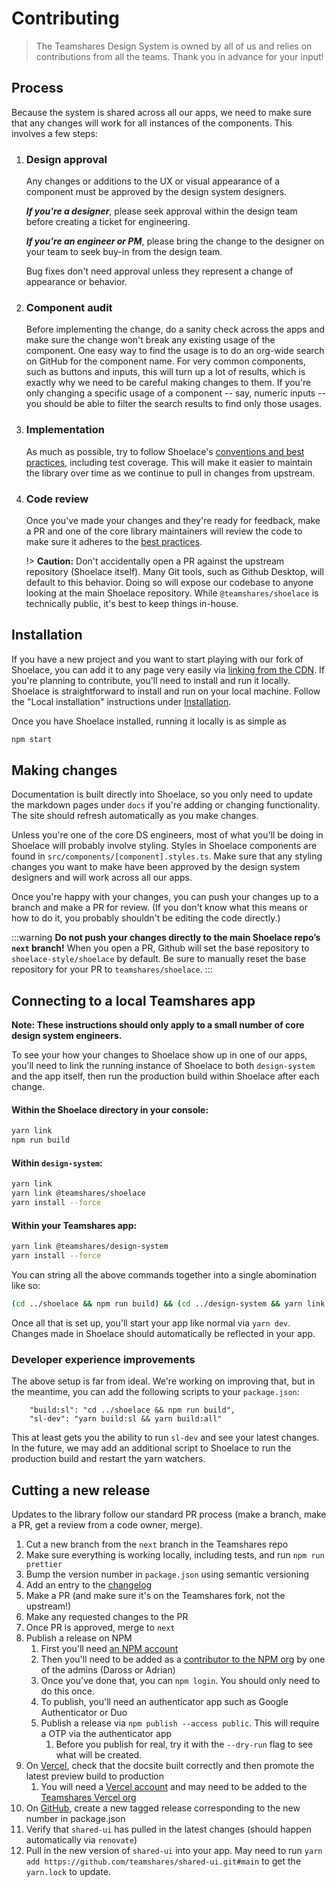 # Contributing

> The Teamshares Design System is owned by all of us and relies on contributions from all the teams. Thank you in advance for your input!

## Process

Because the system is shared across all our apps, we need to make sure that any changes will work for all instances of the components. This involves a few steps:

1. ### Design approval

   Any changes or additions to the UX or visual appearance of a component must be approved by the design system designers.

   **_If you're a designer_**, please seek approval within the design team before creating a ticket for engineering.

   **_If you're an engineer or PM_**, please bring the change to the designer on your team to seek buy-in from the design team.

   Bug fixes don't need approval unless they represent a change of appearance or behavior.

1. ### Component audit

   Before implementing the change, do a sanity check across the apps and make sure the change won't break any existing usage of the component. One easy way to find the usage is to do an org-wide search on GitHub for the component name. For very common components, such as buttons and inputs, this will turn up a lot of results, which is exactly why we need to be careful making changes to them. If you're only changing a specific usage of a component -- say, numeric inputs -- you should be able to filter the search results to find only those usages.

1. ### Implementation

   As much as possible, try to follow Shoelace's [conventions and best practices](/resources/contributing?id=best-practices), including test coverage. This will make it easier to maintain the library over time as we continue to pull in changes from upstream.

1. ### Code review

   Once you've made your changes and they're ready for feedback, make a PR and one of the core library maintainers will review the code to make sure it adheres to the [best practices](/resources/contributing?id=best-practices).

   !> **Caution:** Don't accidentally open a PR against the upstream repository (Shoelace itself). Many Git tools, such as Github Desktop, will default to this behavior. Doing so will expose our codebase to anyone looking at the main Shoelace repository. While `@teamshares/shoelace` is technically public, it's best to keep things in-house.

## Installation

If you have a new project and you want to start playing with our fork of Shoelace, you can add it to any page very easily via [linking from the CDN](/getting-started/installation?id=cdn-installation-easiest). If you're planning to contribute, you'll need to install and run it locally. Shoelace is straightforward to install and run on your local machine. Follow the "Local installation" instructions under [Installation](/getting-started/installation?id=local-installation).

Once you have Shoelace installed, running it locally is as simple as

```bash
npm start
```

## Making changes

Documentation is built directly into Shoelace, so you only need to update the markdown pages under `docs` if you're adding or changing functionality. The site should refresh automatically as you make changes.

Unless you're one of the core DS engineers, most of what you'll be doing in Shoelace will probably involve styling. Styles in Shoelace components are found in `src/components/[component].styles.ts`. Make sure that any styling changes you want to make have been approved by the design system designers and will work across all our apps.

Once you're happy with your changes, you can push your changes up to a branch and make a PR for review. (If you don't know what this means or how to do it, you probably shouldn't be editing the code directly.)

:::warning
**Do not push your changes directly to the main Shoelace repo’s `next` branch!**
When you open a PR, Github will set the base repository to `shoelace-style/shoelace` by default. Be sure to manually reset the base repository for your PR to `teamshares/shoelace`.
:::

## Connecting to a local Teamshares app

**Note: These instructions should only apply to a small number of core design system engineers.**

To see your how your changes to Shoelace show up in one of our apps, you'll need to link the running instance of Shoelace to both `design-system` and the app itself, then run the production build within Shoelace after each change.

#### Within the Shoelace directory in your console:

```bash
yarn link
npm run build
```

#### Within `design-system`:

```bash
yarn link
yarn link @teamshares/shoelace
yarn install --force
```

#### Within your Teamshares app:

```bash
yarn link @teamshares/design-system
yarn install --force
```

You can string all the above commands together into a single abomination like so:

```bash
(cd ../shoelace && npm run build) && (cd ../design-system && yarn link && yarn link @teamshares/shoelace && yarn install --force) && yarn link @teamshares/design-system && yarn install --force
```

Once all that is set up, you'll start your app like normal via `yarn dev`. Changes made in Shoelace should automatically be reflected in your app.

### Developer experience improvements

The above setup is far from ideal. We're working on improving that, but in the meantime, you can add the following scripts to your `package.json`:

```
    "build:sl": "cd ../shoelace && npm run build",
    "sl-dev": "yarn build:sl && yarn build:all"
```

This at least gets you the ability to run `sl-dev` and see your latest changes. In the future, we may add an additional script to Shoelace to run the production build and restart the yarn watchers.

## Cutting a new release

Updates to the library follow our standard PR process (make a branch, make a PR, get a review from a code owner, merge).

1. Cut a new branch from the `next` branch in the Teamshares repo
1. Make sure everything is working locally, including tests, and run `npm run prettier`
1. Bump the version number in `package.json` using semantic versioning
1. Add an entry to the [changelog](/teamshares/changelog)
1. Make a PR (and make sure it's on the Teamshares fork, not the upstream!)
1. Make any requested changes to the PR
1. Once PR is approved, merge to `next`
1. Publish a release on NPM
   1. First you'll need [an NPM account](https://docs.npmjs.com/creating-a-new-npm-user-account)
   1. Then you'll need to be added as a [contributor to the NPM org](https://www.npmjs.com/settings/teamshares/members) by one of the admins (Daross or Adrian)
   1. Once you've done that, you can `npm login`. You should only need to do this once.
   1. To publish, you'll need an authenticator app such as Google Authenticator or Duo
   1. Publish a release via `npm publish --access public`. This will require a OTP via the authenticator app
      1. Before you publish for real, try it with the `--dry-run` flag to see what will be created.
1. On [Vercel](https://vercel.com/teamshares/shoelace), check that the docsite built correctly and then promote the latest preview build to production
   1. You will need a [Vercel account](https://vercel.com/new/teamshares) and may need to be added to the [Teamshares Vercel org](https://vercel.com/teams/teamshares/settings/members)
1. On [GitHub](https://github.com/teamshares/shoelace/releases), create a new tagged release corresponding to the new number in package.json
1. Verify that `shared-ui` has pulled in the latest changes (should happen automatically via `renovate`)
1. Pull in the new version of `shared-ui` into your app. May need to run `yarn add https://github.com/teamshares/shared-ui.git#main` to get the `yarn.lock` to update.
